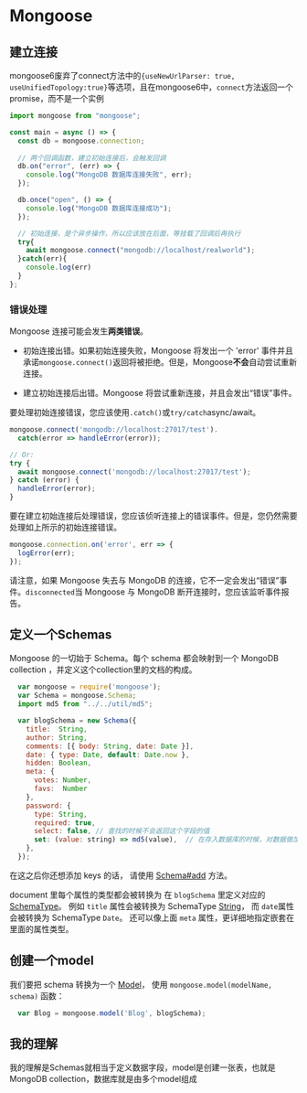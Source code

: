 # Mongoose

## 建立连接

mongoose6废弃了connect方法中的`{useNewUrlParser: true, useUnifiedTopology:true}`等选项，且在mongoose6中，`connect`方法返回一个promise，而不是一个实例

```js
import mongoose from "mongoose";

const main = async () => {
  const db = mongoose.connection;
  
  // 两个回调函数，建立初始连接后，会触发回调
  db.on("error", (err) => {
    console.log("MongoDB 数据库连接失败", err);
  });

  db.once("open", () => {
    console.log("MongoDB 数据库连接成功");
  });

  // 初始连接，是个异步操作，所以应该放在后面，等挂载了回调后再执行
  try{
    await mongoose.connect("mongodb://localhost/realworld");
  }catch(err){
    console.log(err)
  }
};
```

### 错误处理

Mongoose 连接可能会发生**两类错误**。

- 初始连接出错。如果初始连接失败，Mongoose 将发出一个 'error' 事件并且承诺`mongoose.connect()`返回将被拒绝。但是，Mongoose**不会**自动尝试重新连接。

- 建立初始连接后出错。Mongoose 将尝试重新连接，并且会发出“错误”事件。

要处理初始连接错误，您应该使用`.catch()`或`try/catch`async/await。

  ```javascript
  mongoose.connect('mongodb://localhost:27017/test').
    catch(error => handleError(error));
  
  // Or:
  try {
    await mongoose.connect('mongodb://localhost:27017/test');
  } catch (error) {
    handleError(error);
  }
  ```

要在建立初始连接后处理错误，您应该侦听连接上的错误事件。但是，您仍然需要处理如上所示的初始连接错误。

  ```javascript
  mongoose.connection.on('error', err => {
    logError(err);
  });
  ```

  请注意，如果 Mongoose 失去与 MongoDB 的连接，它不一定会发出“错误”事件。`disconnected`当 Mongoose 与 MongoDB 断开连接时，您应该监听事件报告。

## 定义一个Schemas

Mongoose 的一切始于 Schema。每个 schema 都会映射到一个 MongoDB collection ，并定义这个collection里的文档的构成。

```javascript
  var mongoose = require('mongoose');
  var Schema = mongoose.Schema;
  import md5 from "../../util/md5";

  var blogSchema = new Schema({
    title:  String,
    author: String,
    comments: [{ body: String, date: Date }],
    date: { type: Date, default: Date.now },
    hidden: Boolean,
    meta: {
      votes: Number,
      favs:  Number
    },
    password: {
      type: String,
      required: true,
      select: false, // 查找的时候不会返回这个字段的值
      set: (value: string) => md5(value),  // 在存入数据库的时候，对数据做加密
    },
  });
```

在这之后你还想添加 keys 的话， 请使用 [Schema#add](http://www.mongoosejs.net/docs/api.html#schema_Schema-add) 方法。

document 里每个属性的类型都会被转换为 在 `blogSchema` 里定义对应的 [SchemaType](http://www.mongoosejs.net/docs/api.html#schematype_SchemaType)。 例如 `title` 属性会被转换为 SchemaType [String](http://www.mongoosejs.net/docs/api.html#schema-string-js)， 而 `date`属性会被转换为 SchemaType `Date`。 还可以像上面 `meta` 属性，更详细地指定嵌套在里面的属性类型。

## 创建一个model

我们要把 schema 转换为一个 [Model](http://www.mongoosejs.net/docs/models.html)， 使用 `mongoose.model(modelName, schema)` 函数：

```javascript
  var Blog = mongoose.model('Blog', blogSchema);
```

## 我的理解

我的理解是Schemas就相当于定义数据字段，model是创建一张表，也就是MongoDB collection，数据库就是由多个model组成